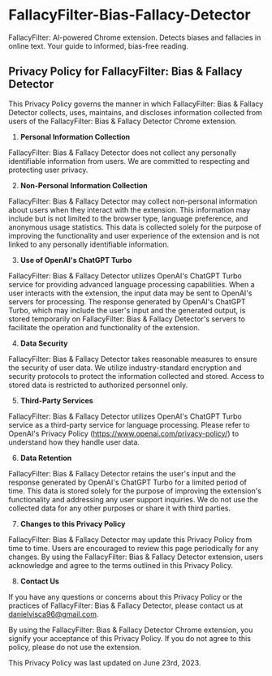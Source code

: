 # FallacyFilter-Bias-Fallacy-Detector
FallacyFilter: AI-powered Chrome extension. Detects biases and fallacies in online text. Your guide to informed, bias-free reading.


## Privacy Policy for FallacyFilter: Bias & Fallacy Detector

This Privacy Policy governs the manner in which FallacyFilter: Bias & Fallacy Detector collects, uses, maintains, and discloses information collected from users of the FallacyFilter: Bias & Fallacy Detector Chrome extension.

1. **Personal Information Collection**

FallacyFilter: Bias & Fallacy Detector does not collect any personally identifiable information from users. We are committed to respecting and protecting user privacy.

2. **Non-Personal Information Collection**

FallacyFilter: Bias & Fallacy Detector may collect non-personal information about users when they interact with the extension. This information may include but is not limited to the browser type, language preference, and anonymous usage statistics. This data is collected solely for the purpose of improving the functionality and user experience of the extension and is not linked to any personally identifiable information.

3. **Use of OpenAI's ChatGPT Turbo**

FallacyFilter: Bias & Fallacy Detector utilizes OpenAI's ChatGPT Turbo service for providing advanced language processing capabilities. When a user interacts with the extension, the input data may be sent to OpenAI's servers for processing. The response generated by OpenAI's ChatGPT Turbo, which may include the user's input and the generated output, is stored temporarily on FallacyFilter: Bias & Fallacy Detector's servers to facilitate the operation and functionality of the extension.

4. **Data Security**

FallacyFilter: Bias & Fallacy Detector takes reasonable measures to ensure the security of user data. We utilize industry-standard encryption and security protocols to protect the information collected and stored. Access to stored data is restricted to authorized personnel only.

5. **Third-Party Services**

FallacyFilter: Bias & Fallacy Detector utilizes OpenAI's ChatGPT Turbo service as a third-party service for language processing. Please refer to OpenAI's Privacy Policy (https://www.openai.com/privacy-policy/) to understand how they handle user data.

6. **Data Retention**

FallacyFilter: Bias & Fallacy Detector retains the user's input and the response generated by OpenAI's ChatGPT Turbo for a limited period of time. This data is stored solely for the purpose of improving the extension's functionality and addressing any user support inquiries. We do not use the collected data for any other purposes or share it with third parties.

7. **Changes to this Privacy Policy**

FallacyFilter: Bias & Fallacy Detector may update this Privacy Policy from time to time. Users are encouraged to review this page periodically for any changes. By using the FallacyFilter: Bias & Fallacy Detector extension, users acknowledge and agree to the terms outlined in this Privacy Policy.

8. **Contact Us**

If you have any questions or concerns about this Privacy Policy or the practices of FallacyFilter: Bias & Fallacy Detector, please contact us at danielvisca96@gmail.com.

By using the FallacyFilter: Bias & Fallacy Detector Chrome extension, you signify your acceptance of this Privacy Policy. If you do not agree to this policy, please do not use the extension.

This Privacy Policy was last updated on June 23rd, 2023.
